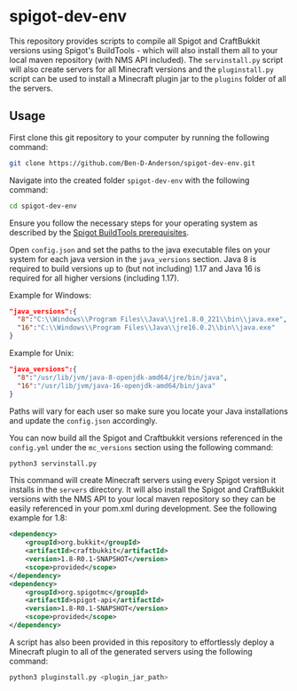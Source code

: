 # spigot-dev-env

This repository provides scripts to compile all Spigot and CraftBukkit versions using Spigot's BuildTools - which will also install them all to your local maven repository (with NMS API included).
The `servinstall.py` script will also create servers for all Minecraft versions and the `pluginstall.py` script can be used to install a Minecraft plugin jar to the `plugins` folder of all the servers.

## Usage
First clone this git repository to your computer by running the following command:
```bash
git clone https://github.com/Ben-D-Anderson/spigot-dev-env.git
```

Navigate into the created folder `spigot-dev-env` with the following command:
```bash
cd spigot-dev-env
```

Ensure you follow the necessary steps for your operating system as described by the [Spigot BuildTools prerequisites](https://www.spigotmc.org/wiki/buildtools/#prerequisites).

Open `config.json` and set the paths to the java executable files on your system for each java version in the `java_versions` section.
Java 8 is required to build versions up to (but not including) 1.17 and Java 16 is required for all higher versions (including 1.17).

Example for Windows:
```json
"java_versions":{
  "8":"C:\\Windows\\Program Files\\Java\\jre1.8.0_221\\bin\\java.exe",
  "16":"C:\\Windows\\Program Files\\Java\\jre16.0.2\\bin\\java.exe"
}
```

Example for Unix:
```json
"java_versions":{
  "8":"/usr/lib/jvm/java-8-openjdk-amd64/jre/bin/java",
  "16":"/usr/lib/jvm/java-16-openjdk-amd64/bin/java"
}
```

Paths will vary for each user so make sure you locate your Java installations and update the `config.json` accordingly.

You can now build all the Spigot and Craftbukkit versions referenced in the `config.yml` under the `mc_versions` section using the following command:
```bash
python3 servinstall.py
```
This command will create Minecraft servers using every Spigot version it installs in the `servers` directory.
It will also install the Spigot and CraftBukkit versions with the NMS API to your local maven repository so they can be easily referenced in your pom.xml during development.
See the following example for 1.8:
```xml
<dependency>
    <groupId>org.bukkit</groupId>
    <artifactId>craftbukkit</artifactId>
    <version>1.8-R0.1-SNAPSHOT</version>
    <scope>provided</scope>
</dependency>
<dependency>
    <groupId>org.spigotmc</groupId>
    <artifactId>spigot-api</artifactId>
    <version>1.8-R0.1-SNAPSHOT</version>
    <scope>provided</scope>
</dependency>
```

A script has also been provided in this repository to effortlessly deploy a Minecraft plugin to all of the generated servers using the following command:
```bash
python3 pluginstall.py <plugin_jar_path>
```
